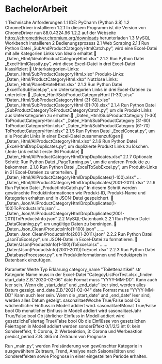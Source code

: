 # BachelorArbeit
1	Technische Anforderungen
1.1	IDE: PyCharm (Python 3.8)
1.2	ChromeDriver installieren
1.2.1	In diesem Programm ist die Version von ChromeDriver nun 88.0.4324.96
1.2.2	auf der Webseite https://chromedriver.chromium.org/downloads herunterladen
1.3	MySQL Workbench installieren
2	Bedienungsprozess
2.1	Web Scraping
2.1.1	Run Python Datei „SubAndProductCategoryHtmlCatch.py”, wird eine Excel-Datei mit alle Kategorien Links von Idealo erhaltet  „Daten_Html/IdealoProductCategoryHtml.xlsx“
2.1.2	Run Python Datei „ExcelHtmlClassify.py”, wird diese Excel-Datei in drei Excel-Datei klassifiziert  
Unterkategorien-Links: „Daten_Html/SubProductCategoryHtml.xlsx“
Produkt-Links: „Daten_Html/ProductCategoryHtml.xlsx“
Nutzlose Links: „Daten_Html/Plane&HotelHtml.xlsx“
2.1.3	Run Python Datei „ExcelToSubExcel.py”, um Unterkategorien Links in drei Excel-Dateien zu unterteilen 
„Daten_Html/SubProductCategoryHtml (1-30).xlsx”
“Daten_Html/SubProductCategoryHtml (31-60).xlsx”
„Daten_Html/SubProductCategoryHtml (61-70).xlsx“
2.1.4	Run Python Datei „SubProductCategoryToProductCategoryCatch.py”, um die Produkt Links aus Unterkategorien zu erhalten.
„Daten_Html/SubProductCategory (1-30) ToProductCategoryHtml.xlsx”
„Daten_Html/SubProductCategory (31-60) ToProductCategoryHtml.xlsx”
„Daten_Html/SubProductCategory (61-70) ToProductCategoryHtml.xlsx”
2.1.5	Run Python Datei „ExcelConcat.py”, um alle Produkt Links in einer Excel-Datei zusammenzufügen 
„Daten_Html/AllProductCategoryHtml.xlsx“
2.1.6	Run Python Datei „ExcelHtmlDropDuplicates.py“, um duplizierte Produkt Links zu löschen. (Jede Link enthält erste 36 Produkte)  
„Daten_Html/AllProductCategoryHtmlDropDuplicates.xlsx“
2.1.7	Optionale Schritt: Run Python Datei „PageTurning.py“, um die anderen Produkte zu bekommen.
2.1.8	Run Python Datei „ExcelToSubExcel.py”, um Produkt-Links in 21 Excel-Dateien zu unterteilen. 
„Daten_Html/AllProductCategoryHtmlDropDuplicates(1-100).xlsx“
…
„Daten_Html/AllProductCategoryHtmlDropDuplicates(2001-2011).xlsx“
2.1.9	Run Python Datei „ProductInfoCatch.py“ 
In diesem Schritt werden gewünschte Produktinformationen wie Produkt-ID, Produkt-Name und Kategorien erhalten und in JSON-Datei gespeichert. 
„Daten_Json/AllProductCategoryHtmlDropDuplicates(1-100)ToProductsInfo.json”
…
„Daten_Json/AllProductCategoryHtmlDropDuplicates(2001-2011)ToProductsInfo.json“
2.2	MySQL-Datenbank
2.2.1	Run Python Datei „DataCleaning.py“, um ungültige Daten zu bereinigen. 
„Daten_Json_Clean/ProductsInfo(1-100).json”
……
„Daten_Json_Clean/ProductsInfo(2001-2011).json”
2.2.2	Run Python Datei „JsonToExcel.py“, um JSON-Datei in Excel-Datei zu formatieren. 
„Daten/Json(ProductsInfo(1-100))ToExcel.xlsx”
……
„Daten/Json(ProductsInfo(2001-2011))ToExcel.xlsx“
2.2.3	Run Python Datei „DatabaseProcessor.py“, um Produktinformationen und Produktpreis in Datenbank einzufügen.


Parameter	Werte	Typ	Erklärung
category_name	"Toilettenartikel"	str	Kategorie Name muss in der Excel-Datei “CategoyListForTest.xlsx „finden
start_date	Z.B."2020-02-06"	date	Format muss "YYYY-MM-DD". Kann auch leer sein. Wenn die „start_date“ und „end_date“ leer sind, werden alles Datum gezeigt.
end_date	Z.B."2021-02-04"	date	Format muss "YYYY-MM-DD" Kann auch leer sein. Wenn die „start_date“ und „end_date“ leer sind, werden alles Datum gezeigt.
sasonalitaetWoche	True/False	bool	Ob wöchentlicher Einfluss in Modell addiert wird.
sasonalitaetMonat	True/False	bool	Ob monatlicher Einfluss in Modell addiert wird
sasonalitaetJahr	True/False	bool	Ob jährlicher Einfluss in Modell addiert wird
gesetzlicheFeiertag	True/False	bool	Ob die Einflüsse von gesetzlichen Feiertagen in Modell addiert werden
sonderEffekt	0/1/2/3	int	0: kein Sondereffekt, 1: Corona, 2: Werbeaktion, 3: Corona und Werbeaktion
predict_period	Z.B. 365	int	Zeitraum von Prognose

Run „main.py“, werden Preisänderung von gewünschter Kategorie in ausgewähltem Zeitraum, Trend, Analyse nach Saisonalitäten und Sondereffekten sowie Prognose in einer eingestellten Periode erhalten.
